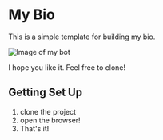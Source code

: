 # My Bio

This is a simple template for building my bio.

![Image of my bot](https://github.com/pdhoward/mybio/blob/master/assets/img/chatbot.jpg)

I hope you like it. Feel free to clone!

## Getting Set Up

1. clone the project
2. open the browser!
3. That's it!
